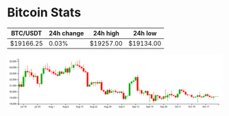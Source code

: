 # Bitcoin Stats

BTC/USDT|24h change|24h high|24h low|
|---|---|---|---|
|$19166.25|0.03%|$19257.00|$19134.00|

<img src="./chart.svg">
